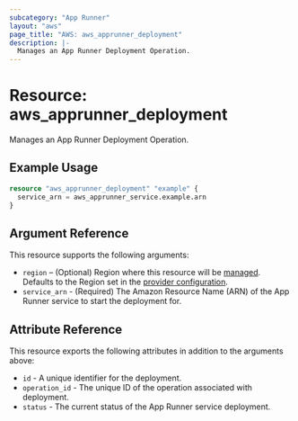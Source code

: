 ```yaml
---
subcategory: "App Runner"
layout: "aws"
page_title: "AWS: aws_apprunner_deployment"
description: |-
  Manages an App Runner Deployment Operation.
---
```


# Resource: aws_apprunner_deployment

Manages an App Runner Deployment Operation.

## Example Usage

```terraform
resource "aws_apprunner_deployment" "example" {
  service_arn = aws_apprunner_service.example.arn
}
```

## Argument Reference

This resource supports the following arguments:

* `region` – (Optional) Region where this resource will be [managed](https://docs.aws.amazon.com/general/latest/gr/rande.html#regional-endpoints). Defaults to the Region set in the [provider configuration](https://registry.terraform.io/providers/hashicorp/aws/latest/docs#aws-configuration-reference).
* `service_arn` - (Required) The Amazon Resource Name (ARN) of the App Runner service to start the deployment for.

## Attribute Reference

This resource exports the following attributes in addition to the arguments above:

* `id` - A unique identifier for the deployment.
* `operation_id` - The unique ID of the operation associated with deployment.
* `status` - The current status of the App Runner service deployment.
